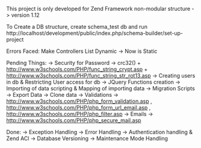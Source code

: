 This project is only developed for Zend Framework non-modular structure -> version 1.12

To Create a DB structure, create schema_test db and run
http://localhost/development/public/index.php/schema-builder/set-up-project

Errors Faced:
Make Controllers List Dynamic -> Now is Static

Pending Things:
-> Security for Password -> crc32() + http://www.w3schools.com/PHP/func_string_crypt.asp + http://www.w3schools.com/PHP/func_string_str_rot13.asp
-> Creating users in db & Restricting User access for db
-> JQuery Functions creation
-> Importing of data scripting & Mapping of importing data
-> Migration Scripts
-> Export Data
-> Clone data
-> Validations -> http://www.w3schools.com/PHP/php_form_validation.asp , http://www.w3schools.com/PHP/php_form_url_email.asp , http://www.w3schools.com/PHP/php_filter.asp
-> Emails -> http://www.w3schools.com/PHP/php_secure_mail.asp

Done:
-> Exception Handling
-> Error Handling
-> Authentication handling & Zend ACl
-> Database Versioning
-> Maintenance Mode Handling
